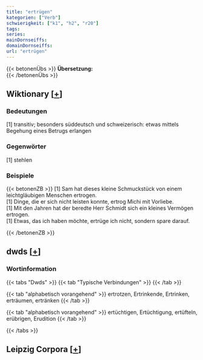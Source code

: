 ```yaml
---
title: "ertrügen"
kategorien: ["Verb"]
schwierigkeit: ["k1", "h2", "r20"]
tags:
series:
mainDornseiffs:
domainDornseiffs:
url: "ertrügen"
---
```


{{< betonenÜbs >}}
**Übersetzung:**  
{{< /betonenÜbs >}}

## Wiktionary [[+](https://de.wiktionary.org/wiki/ertrügen)]

### Bedeutungen
[1] transitiv; besonders süddeutsch und schweizerisch: etwas mittels Begehung eines Betrugs erlangen  

### Gegenwörter
[1] stehlen  

### Beispiele
{{< betonenZB >}}
[1] Sam hat dieses kleine Schmuckstück von einem leichtgläubigen Menschen ertrogen.  
[1] Dinge, die er sich nicht leisten konnte, ertrog Michi mit Vorliebe.  
[1] Mit den Jahren hat der beredte Herr Schmidt sich ein kleines Vermögen ertrogen.  
[1] Etwas, das ich haben möchte, ertrüge ich nicht, sondern spare darauf.  

{{< /betonenZB >}}


## dwds [[+](https://www.dwds.de/wb/ertrügen)]

### Wortinformation
{{< tabs "Dwds" >}}
{{< tab "Typische Verbindungen" >}}
{{< /tab >}}

{{< tab "alphabetisch vorangehend" >}}
ertrotzen, Ertrinkende, Ertrinken, erträumen, ertränken
{{< /tab >}}

{{< tab "alphabetisch vorangehend" >}}
ertüchtigen, Ertüchtigung, ertüfteln, erübrigen, Erudition
{{< /tab >}}

{{< /tabs >}}

## Leipzig Corpora [[+](https://corpora.uni-leipzig.de/en/res?word=ertrügen&corpusId=deu_newscrawl-public_2018)]

